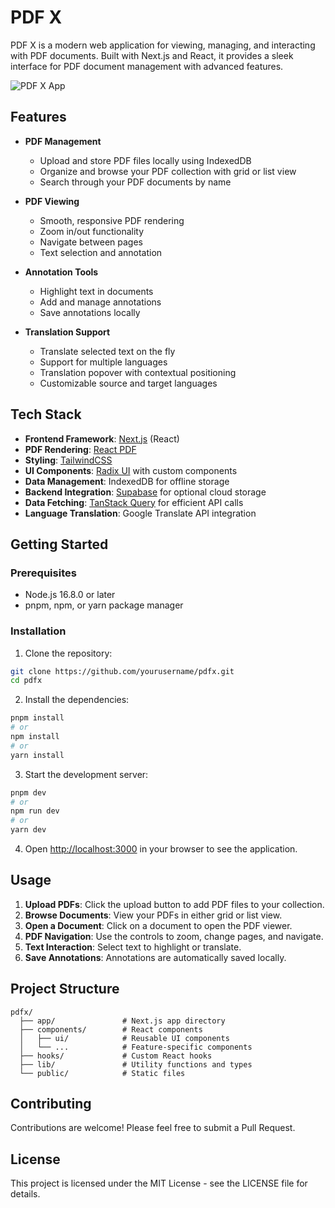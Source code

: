 # PDF X

PDF X is a modern web application for viewing, managing, and interacting with PDF documents. Built with Next.js and React, it provides a sleek interface for PDF document management with advanced features.

![PDF X App](https://via.placeholder.com/800x400?text=PDF+X+App)

## Features

- **PDF Management**
  - Upload and store PDF files locally using IndexedDB
  - Organize and browse your PDF collection with grid or list view
  - Search through your PDF documents by name

- **PDF Viewing**
  - Smooth, responsive PDF rendering
  - Zoom in/out functionality
  - Navigate between pages
  - Text selection and annotation

- **Annotation Tools**
  - Highlight text in documents
  - Add and manage annotations
  - Save annotations locally

- **Translation Support**
  - Translate selected text on the fly
  - Support for multiple languages
  - Translation popover with contextual positioning
  - Customizable source and target languages

## Tech Stack

- **Frontend Framework**: [Next.js](https://nextjs.org/) (React)
- **PDF Rendering**: [React PDF](https://react-pdf.org/)
- **Styling**: [TailwindCSS](https://tailwindcss.com/)
- **UI Components**: [Radix UI](https://www.radix-ui.com/) with custom components
- **Data Management**: IndexedDB for offline storage
- **Backend Integration**: [Supabase](https://supabase.io/) for optional cloud storage
- **Data Fetching**: [TanStack Query](https://tanstack.com/query) for efficient API calls
- **Language Translation**: Google Translate API integration

## Getting Started

### Prerequisites

- Node.js 16.8.0 or later
- pnpm, npm, or yarn package manager

### Installation

1. Clone the repository:

```bash
git clone https://github.com/yourusername/pdfx.git
cd pdfx
```

2. Install the dependencies:

```bash
pnpm install
# or
npm install
# or
yarn install
```

3. Start the development server:

```bash
pnpm dev
# or
npm run dev
# or
yarn dev
```

4. Open [http://localhost:3000](http://localhost:3000) in your browser to see the application.

## Usage

1. **Upload PDFs**: Click the upload button to add PDF files to your collection.
2. **Browse Documents**: View your PDFs in either grid or list view.
3. **Open a Document**: Click on a document to open the PDF viewer.
4. **PDF Navigation**: Use the controls to zoom, change pages, and navigate.
5. **Text Interaction**: Select text to highlight or translate.
6. **Save Annotations**: Annotations are automatically saved locally.

## Project Structure

```
pdfx/
  ├── app/               # Next.js app directory
  ├── components/        # React components
  │   ├── ui/            # Reusable UI components
  │   └── ...            # Feature-specific components
  ├── hooks/             # Custom React hooks
  ├── lib/               # Utility functions and types
  └── public/            # Static files
```

## Contributing

Contributions are welcome! Please feel free to submit a Pull Request.

## License

This project is licensed under the MIT License - see the LICENSE file for details.
